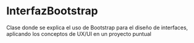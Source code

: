 # InterfazBootstrap
Clase donde se explica el uso de Bootstrap para el diseño de interfaces, aplicando los conceptos de UX/UI en un proyecto puntual
